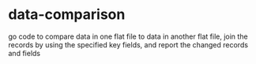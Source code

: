 # data-comparison
go code to compare data in one flat file to data in another flat file, join the records by using the specified key fields, and report the changed records and fields
